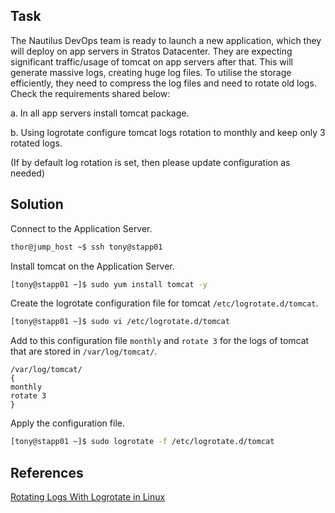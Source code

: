 ## Task 
The Nautilus DevOps team is ready to launch a new application, which they will deploy on app servers in Stratos Datacenter. They are expecting significant traffic/usage of tomcat on app servers after that. This will generate massive logs, creating huge log files. To utilise the storage efficiently, they need to compress the log files and need to rotate old logs. Check the requirements shared below:

a. In all app servers install tomcat package.

b. Using logrotate configure tomcat logs rotation to monthly and keep only 3 rotated logs.

(If by default log rotation is set, then please update configuration as needed)
## Solution

Connect to the Application Server.
```sh
thor@jump_host ~$ ssh tony@stapp01
```

Install tomcat on the Application Server.
```sh
[tony@stapp01 ~]$ sudo yum install tomcat -y
```

Create the logrotate configuration file for tomcat `/etc/logrotate.d/tomcat`.
```sh
[tony@stapp01 ~]$ sudo vi /etc/logrotate.d/tomcat 
```
Add to this configuration file `monthly` and `rotate 3` for the logs of tomcat that are stored in  `/var/log/tomcat/`.
```
/var/log/tomcat/
{
monthly
rotate 3
}
```

Apply the configuration file.

```sh
[tony@stapp01 ~]$ sudo logrotate -f /etc/logrotate.d/tomcat
```

## References

[Rotating Logs With Logrotate in Linux](https://www.baeldung.com/linux/rotating-logs-logrotate)

